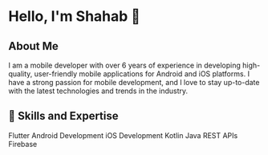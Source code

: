 # Hello, I'm Shahab  👋

About Me 
---

I am a mobile developer with over 6 years of experience in developing high-quality, user-friendly mobile applications for Android and iOS platforms. I have a strong passion for mobile development, and I love to stay up-to-date with the latest technologies and trends in the industry.

🔭 Skills and Expertise
---
Flutter
Android Development
iOS Development
Kotlin
Java
REST APIs
Firebase
